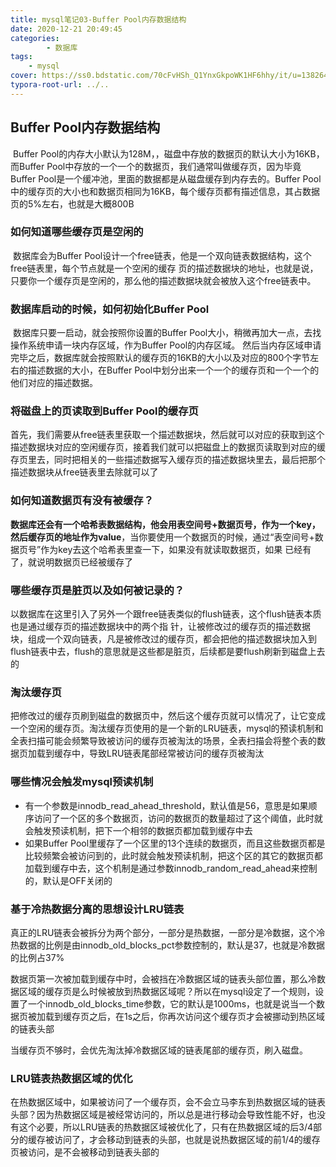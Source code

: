 ```yaml
---
title: mysql笔记03-Buffer Pool内存数据结构
date: 2020-12-21 20:49:45
categories: 
		- 数据库
tags: 
	- mysql
cover: https://ss0.bdstatic.com/70cFvHSh_Q1YnxGkpoWK1HF6hhy/it/u=138264622,1709438672&fm=26&gp=0.jpg
typora-root-url: ../..
---
```


## Buffer Pool内存数据结构

​		Buffer Pool的内存大小默认为128M，，磁盘中存放的数据页的默认大小为16KB，而Buffer Pool中存放的一个一个的数据页，我们通常叫做缓存页，因为毕竟Buffer Pool是一个缓冲池，里面的数据都是从磁盘缓存到内存去的。Buffer Pool中的缓存页的大小也和数据页相同为16KB，每个缓存页都有描述信息，其占数据页的5%左右，也就是大概800B

### 如何知道哪些缓存页是空闲的

​		数据库会为Buffer Pool设计一个free链表，他是一个双向链表数据结构，这个free链表里，每个节点就是一个空闲的缓存 页的描述数据块的地址，也就是说，只要你一个缓存页是空闲的，那么他的描述数据块就会被放入这个free链表中。

### 数据库启动的时候，如何初始化Buffer Pool

​		数据库只要一启动，就会按照你设置的Buffer Pool大小，稍微再加大一点，去找操作系统申请一块内存区域，作为Buffer Pool的内存区域。 然后当内存区域申请完毕之后，数据库就会按照默认的缓存页的16KB的大小以及对应的800个字节左右的描述数据的大小，在Buffer Pool中划分出来一个一个的缓存页和一个一个的他们对应的描述数据。

### 将磁盘上的页读取到Buffer Pool的缓存页

​		首先，我们需要从free链表里获取一个描述数据块，然后就可以对应的获取到这个描述数据块对应的空闲缓存页，接着我们就可以把磁盘上的数据页读取到对应的缓存页里去，同时把相关的一些描述数据写入缓存页的描述数据块里去，最后把那个描述数据块从free链表里去除就可以了

### 如何知道数据页有没有被缓存？

​		**数据库还会有一个哈希表数据结构，他会用表空间号+数据页号，作为一个key，然后缓存页的地址作为value**，当你要使用一个数据页的时候，通过“表空间号+数据页号”作为key去这个哈希表里查一下，如果没有就读取数据页，如果 已经有了，就说明数据页已经被缓存了

### 哪些缓存页是脏页以及如何被记录的？

​		以数据库在这里引入了另外一个跟free链表类似的flush链表，这个flush链表本质也是通过缓存页的描述数据块中的两个指 针，让被修改过的缓存页的描述数据块，组成一个双向链表，凡是被修改过的缓存页，都会把他的描述数据块加入到flush链表中去，flush的意思就是这些都是脏页，后续都是要flush刷新到磁盘上去的

### 淘汰缓存页

​		把修改过的缓存页刷到磁盘的数据页中，然后这个缓存页就可以情况了，让它变成一个空闲的缓存页。淘汰缓存页使用的是一个新的LRU链表，mysql的预读机制和全表扫描可能会频繁导致被访问的缓存页被淘汰的场景，全表扫描会将整个表的数据页加载到缓存中，导致LRU链表尾部经常被访问的缓存页被淘汰

### 哪些情况会触发mysql预读机制

- 有一个参数是innodb_read_ahead_threshold，默认值是56，意思是如果顺序访问了一个区的多个数据页，访问的数据页的数量超过了这个阈值，此时就会触发预读机制，把下一个相邻的数据页都加载到缓存中去
- 如果Buffer Pool里缓存了一个区里的13个连续的数据页，而且这些数据页都是比较频繁会被访问到的，此时就会触发预读机制，把这个区的其它的数据页都加载到缓存中去，这个机制是通过参数innodb_random_read_ahead来控制的，默认是OFF关闭的

### 基于冷热数据分离的思想设计LRU链表

​		真正的LRU链表会被拆分为两个部分，一部分是热数据，一部分是冷数据，这个冷热数据的比例是由innodb_old_blocks_pct参数控制的，默认是37，也就是冷数据的比例占37%

​		数据页第一次被加载到缓存中时，会被挡在冷数据区域的链表头部位置，那么冷数据区域的缓存页是么时候被放到热数据区域呢？所以在mysql设定了一个规则，设置了一个innodb_old_blocks_time参数，它的默认是1000ms，也就是说当一个数据页被加载到缓存页之后，在1s之后，你再次访问这个缓存页才会被挪动到热区域的链表头部

​	当缓存页不够时，会优先淘汰掉冷数据区域的链表尾部的缓存页，刷入磁盘。

### LRU链表热数据区域的优化

​	在热数据区域中，如果被访问了一个缓存页，会不会立马李东到热数据区域的链表头部？因为热数据区域是被经常访问的，所以总是进行移动会导致性能不好，也没有这个必要，所以LRU链表的热数据区域被优化了，只有在热数据区域的后3/4部分的缓存被访问了，才会移动到链表的头部，也就是说热数据区域的前1/4的缓存页被访问，是不会被移动到链表头部的

